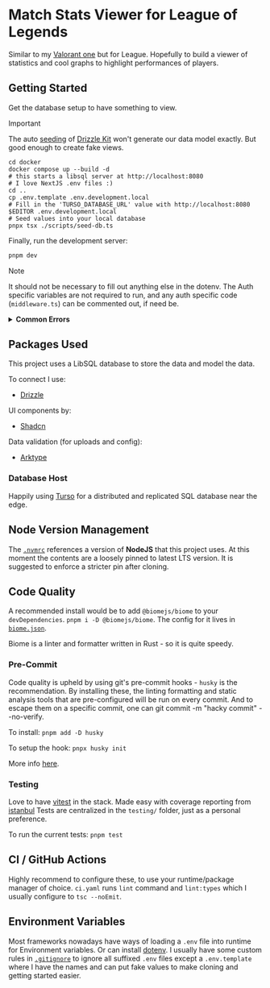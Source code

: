 # Match Stats Viewer for League of Legends

Similar to my [Valorant one](https://github.com/rhyn0/match-stats-viewer) but for League. Hopefully to build a viewer of statistics and cool graphs to highlight performances of players.

## Getting Started 

Get the database setup to have something to view.

> [!IMPORTANT]
> The auto [seeding](https://orm.drizzle.team/docs/seed-overview) of [Drizzle Kit](https://orm.drizzle.team/kit-docs)  won't generate our data model exactly. But good enough to create fake views.

```shellscript
cd docker
docker compose up --build -d
# this starts a libsql server at http://localhost:8080
# I love NextJS .env files :)
cd ..
cp .env.template .env.development.local
# Fill in the 'TURSO_DATABASE_URL' value with http://localhost:8080
$EDITOR .env.development.local
# Seed values into your local database
pnpx tsx ./scripts/seed-db.ts
```

Finally, run the development server:

```bash
pnpm dev
```

> [!NOTE]
> It should not be necessary to fill out anything else in  the dotenv.
The Auth specific variables are not required to run, and any auth specific code (`middleware.ts`) can be commented out, if need be.

<details>
    <summary><strong>Common Errors</strong></summary>

    1. Invalid process.env Data
        - I apologize in advance but the .env files are named a **VERY** specific value. See `./src/config/env.ts` for that.
    1. ERR_SSL_PACKET_LENGTH_TOO_LONG
        - Make sure your dtabase URL uses `http` transport not `libsql`.
</details>

## Packages Used

This project uses a LibSQL database to store the data and model the data.

To connect I use:

-   [Drizzle](https://orm.drizzle.team/)

UI components by:
-   [Shadcn](https://ui.shadcn.com/)

Data validation (for uploads and config):
-   [Arktype](https://arktype.io/)

### Database Host

Happily using [Turso](https://turso.tech/) for a distributed and replicated SQL database near the edge.

## Node Version Management

The [`.nvmrc`](./.nvmrc) references a version of **NodeJS** that this project uses. At this moment the contents are a loosely pinned to latest LTS version. It is suggested to enforce a stricter pin after cloning.

## Code Quality

A recommended install would be to add `@biomejs/biome` to your `devDependencies`. `pnpm i -D @biomejs/biome`. The config for it lives in [`biome.json`](./biome.json).

Biome is a linter and formatter written in Rust - so it is quite speedy.

### Pre-Commit

Code quality is upheld by using git's pre-commit hooks - `husky` is the recommendation. By installing these, the linting formatting and static analysis tools that are pre-configured will be run on every commit. And to escape them on a specific commit, one can git commit -m "hacky commit" --no-verify.

To install: `pnpm add -D husky`

To setup the hook: `pnpx husky init`

More info [here](https://typicode.github.io/husky/get-started.html).

### Testing

Love to have [vitest](https://vitest.dev/) in the stack. Made easy with coverage reporting from [istanbul](https://istanbul.js.org/)
Tests are centralized in the `testing/` folder, just as a personal preference.

To run the current tests: `pnpm test`

## CI / GitHub Actions

Highly recommend to configure these, to use your runtime/package manager of choice. `ci.yaml` runs `lint` command and `lint:types` which I usually configure to `tsc --noEmit`.

## Environment Variables

Most frameworks nowadays have ways of loading a `.env` file into runtime for Environment variables. Or can install [dotenv](https://www.npmjs.com/package/dotenv). I usually have some custom rules in [`.gitignore`](.gitignore) to ignore all suffixed `.env` files except a `.env.template` where I have the names and can put fake values to make cloning and getting started easier.